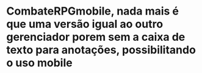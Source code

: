 # CombateRPGmobile, nada mais é que uma versão igual ao outro gerenciador porem sem a caixa de texto para anotações, possibilitando o uso mobile
